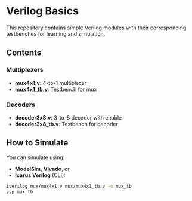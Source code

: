 # Verilog Basics

This repository contains simple Verilog modules with their corresponding testbenches for learning and simulation.

## Contents

### Multiplexers
- **mux4x1.v**: 4-to-1 multiplexer
- **mux4x1_tb.v**: Testbench for mux

### Decoders
- **decoder3x8.v**: 3-to-8 decoder with enable
- **decoder3x8_tb.v**: Testbench for decoder

## How to Simulate

You can simulate using:
- **ModelSim**, **Vivado**, or
- **Icarus Verilog** (CLI):
```sh
iverilog mux/mux4x1.v mux/mux4x1_tb.v -o mux_tb
vvp mux_tb
